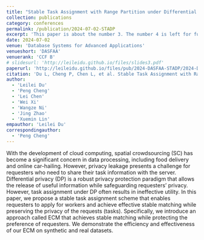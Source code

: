 ```yaml
---
title: "Stable Task Assignment with Range Partition under Differential Privacy"
collection: publications
category: conferences
permalink: /publication/2024-07-02-STADP
excerpt: 'This paper is about the number 3. The number 4 is left for future work.'
date: 2024-07-02
venue: 'Database Systems for Advanced Applications'
venueshort: 'DASFAA'
venuerank: 'CCF B'
# slidesurl: 'http://leileidu.github.io/files/slides3.pdf'
paperurl: 'http://leileidu.github.io/files/pub/2024-DASFAA-STADP/2024-DASFAA-STADP.pdf'
citation: 'Du L, Cheng P, Chen L, et al. Stable Task Assignment with Range Partition under Differential Privacy[C]//International Conference on Database Systems for Advanced Applications. Singapore: Springer Nature Singapore, 2024: 243-253.'
author: 
  - 'Leilei Du'
  - 'Peng Cheng'
  - 'Lei Chen'
  - 'Wei Xi'
  - 'Wangze Ni'
  - 'Jing Zhao'
  - 'Xuemin Lin'
empauthor: 'Leilei Du'
correspondingauthor: 
  - 'Peng Cheng'
---
```


With the development of cloud computing, spatial crowdsourcing (SC) has become a significant concern in data processing, including food delivery and online car-hailing. However, privacy leakage presents a challenge for requesters who need to share their task information with the server. Differential privacy (DP) is a robust privacy protection paradigm that allows the release of useful information while safeguarding requesters’ privacy. However, task assignment under DP often results in ineffective utility. In this paper, we propose a stable task assignment scheme that enables requesters to apply for workers and achieve effective stable matching while preserving the privacy of the requests (tasks). Specifically, we introduce an approach called ECM that achieves stable matching while protecting the preference of requesters. We demonstrate the efficiency and effectiveness of our ECM on synthetic and real datasets.
